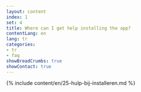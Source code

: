 ```yaml
---
layout: content
index: 1
set: 4
title: Where can I get help installing the app?
contentLang: en
lang: tr
categories:
- tr
- faq
showBreadCrumbs: true
showContact: true
---
```

{% include content/en/25-hulp-bij-installeren.md %}
